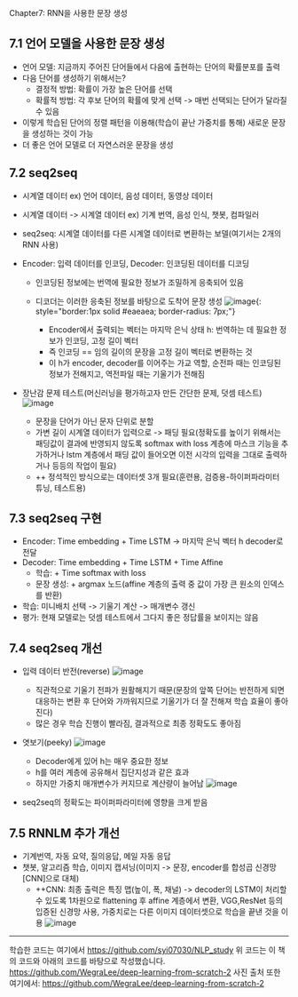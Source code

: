 Chapter7: RNN을 사용한 문장 생성
## 7.1 언어 모델을 사용한 문장 생성
- 언어 모델: 지금까지 주어진 단어들에서 다음에 출현하는 단어의 확률분포를 출력
- 다음 단어를 생성하기 위해서는?
    - 결정적 방법: 확률이 가장 높은 단어를 선택
    - 확률적 방법: 각 후보 단어의 확률에 맞게 선택 -> 매번 선택되는 단어가 달라질 수 있음
- 이렇게 학습된 단어의 정렬 패턴을 이용해(학습이 끝난 가중치를 통해) 새로운 문장을 생성하는 것이 가능
- 더 좋은 언어 모델로 더 자연스러운 문장을 생성
## 7.2 seq2seq
- 시계열 데이터 ex) 언어 데이터, 음성 데이터, 동영상 데이터
- 시계열 데이터 -> 시계열 데이터 ex) 기계 번역, 음성 인식, 챗봇, 컴파일러
- seq2seq: 시계열 데이터를 다른 시계열 데이터로 변환하는 보델(여기서는 2개의 RNN 사용)
- Encoder: 입력 데이터를 인코딩, Decoder: 인코딩된 데이터를 디코딩
  - 인코딩된 정보에는 번역에 필요한 정보가 조밀하게 응축되어 있음
  - 디코더는 이러한 응축된 정보를 바탕으로 도착어 문장 생성
![image](https://github.com/user-attachments/assets/4f80cd08-53bd-4a10-a4a0-54ac8af97626){: style="border:1px solid #eaeaea; border-radius: 7px;"}  

    - Encoder에서 출력되는 벡터는 마지막 은닉 상태 h: 번역하는 데 필요한 정보가 인코딩, 고정 길이 벡터
    - 즉 인코딩 == 임의 길이의 문장을 고정 길이 벡터로 변환하는 것
    - 이 h가 encoder, decoder를 이어주는 가교 역할, 순전파 때는 인코딩된 정보가 전해지고, 역전파일 때는 기울기가 전해짐
- 장난감 문제 테스트(머신러닝을 평가하고자 만든 간단한 문제, 덧셈 테스트)
![image](https://github.com/user-attachments/assets/22daad7a-e2dc-4a91-9fa7-80acfbd87958)

    - 문장을 단어가 아닌 문자 단위로 분할
    - 가변 길이 시계열 데이터가 입력으로 -> 패딩 필요(정확도를 높이기 위해서는 패딩값이 결과에 반영되지 않도록 softmax with loss 계층에 마스크 기능을 추가하거나 lstm 계층에서 패딩 값이 들어오면 이전 시각의 입력을 그대로 출력하거나 등등의 작업이 필요)
    - ++ 정석적인 방식으로는 데이터셋 3개 필요(훈련용, 검증용-하이퍼파라미터 튜닝, 테스트용)

## 7.3 seq2seq 구현
- Encoder: Time embedding + Time LSTM -> 마지막 은닉 벡터 h decoder로 전달
- Decoder: Time embedding + Time LSTM + Time Affine
    - 학습: + Time softmax with loss
    - 문장 생성: + argmax 노드(affine 계층의 출력 중 값이 가장 큰 원소의 인덱스를 반환)
- 학습: 미니배치 선택 -> 기울기 계산 -> 매개변수 갱신
- 평가: 현재 모델로는 덧셈 테스트에서 그다지 좋은 정답률을 보이지는 않음

## 7.4 seq2seq 개선
- 입력 데이터 반전(reverse)
 ![image](https://github.com/user-attachments/assets/ff790884-ed20-43ef-8175-90fcaf38778d)

    - 직관적으로 기울기 전파가 원활해지기 때문(문장의 앞쪽 단어는 반전하게 되면 대응하는 변환 후 단어와 가까워지므로 기울기가 더 잘 전해져 학습 효율이 좋아진다)
    - 많은 경우 학습 진행이 빨라짐, 결과적으로 최종 정확도도 좋아짐
- 엿보기(peeky)
![image](https://github.com/user-attachments/assets/bd35600d-1e68-4f9f-b941-f67736e14456)
  
    - Decoder에게 있어 h는 매우 중요한 정보
    - h를 여러 계층에 공유해서 집단지성과 같은 효과
    - 하지만 가중치 매개변수가 커지므로 계산량이 늘어남
![image](https://github.com/user-attachments/assets/e626285d-61f6-4c3f-9289-b8faf7098ae8)

- seq2seq의 정확도는 파이퍼파라미터에 영향을 크게 받음

## 7.5 RNNLM 추가 개선
- 기계번역, 자동 요약, 질의응답, 메일 자동 응답
- 챗봇, 알고리즘 학습, 이미지 캡셔닝(이미지 -> 문장, encoder를 합성곱 신경망[CNN]으로 대체)
    - ++CNN: 최종 출력은 특징 맵(높이, 폭, 채널) -> decoder의 LSTM이 처리할 수 있도록 1차원으로 flattening 후 affine 계층에서 변환, VGG,ResNet 등의 입증된 신경망 사용, 가중치로는 다른 이미지 데이터셋으로 학습을 끝낸 것을 이용
![image](https://github.com/user-attachments/assets/e7ac618a-b88c-425b-9a0f-fb6be232453c)

--- 
학습한 코드는 여기에서
https://github.com/syi07030/NLP_study
위 코드는 이 책의 코드와 아래의 코드를 바탕으로 작성했습니다.
https://github.com/WegraLee/deep-learning-from-scratch-2
사진 출처 또한 여기에서: https://github.com/WegraLee/deep-learning-from-scratch-2
